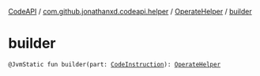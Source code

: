 [CodeAPI](../../index.md) / [com.github.jonathanxd.codeapi.helper](../index.md) / [OperateHelper](index.md) / [builder](.)

# builder

`@JvmStatic fun builder(part: `[`CodeInstruction`](../../com.github.jonathanxd.codeapi/-code-instruction.md)`): `[`OperateHelper`](index.md)
